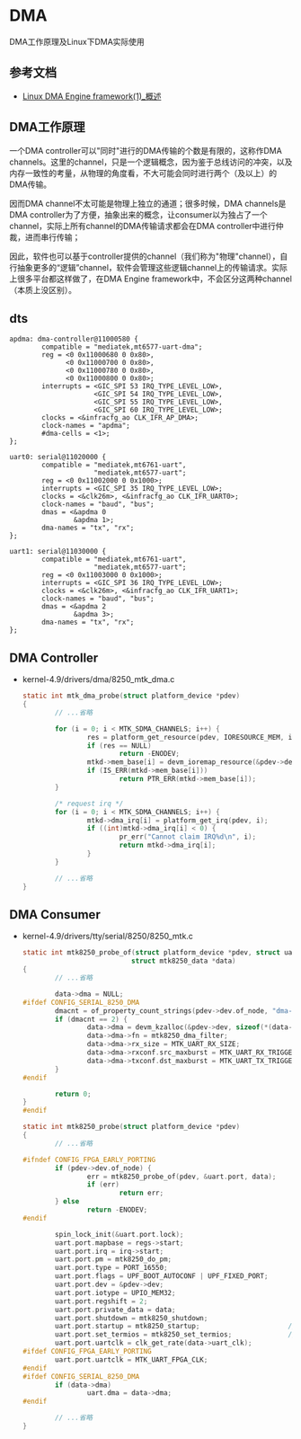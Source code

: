 # DMA

DMA工作原理及Linux下DMA实际使用

## 参考文档

* [Linux DMA Engine framework(1)_概述](http://www.wowotech.net/linux_kenrel/dma_engine_overview.html)


## DMA工作原理

一个DMA controller可以"同时"进行的DMA传输的个数是有限的，这称作DMA channels。这里的channel，只是一个逻辑概念，因为鉴于总线访问的冲突，以及内存一致性的考量，从物理的角度看，不大可能会同时进行两个（及以上）的DMA传输。

因而DMA channel不太可能是物理上独立的通道；很多时候，DMA channels是DMA controller为了方便，抽象出来的概念，让consumer以为独占了一个channel，实际上所有channel的DMA传输请求都会在DMA controller中进行仲裁，进而串行传输；

因此，软件也可以基于controller提供的channel（我们称为"物理"channel），自行抽象更多的“逻辑”channel，软件会管理这些逻辑channel上的传输请求。实际上很多平台都这样做了，在DMA Engine framework中，不会区分这两种channel（本质上没区别）。


## dts

```dts
apdma: dma-controller@11000580 {
        compatible = "mediatek,mt6577-uart-dma";
        reg = <0 0x11000680 0 0x80>,
              <0 0x11000700 0 0x80>,
              <0 0x11000780 0 0x80>,
              <0 0x11000800 0 0x80>;
        interrupts = <GIC_SPI 53 IRQ_TYPE_LEVEL_LOW>,
                     <GIC_SPI 54 IRQ_TYPE_LEVEL_LOW>,
                     <GIC_SPI 55 IRQ_TYPE_LEVEL_LOW>,
                     <GIC_SPI 60 IRQ_TYPE_LEVEL_LOW>;
        clocks = <&infracfg_ao CLK_IFR_AP_DMA>;
        clock-names = "apdma";
        #dma-cells = <1>;
};

uart0: serial@11020000 {
        compatible = "mediatek,mt6761-uart",
                     "mediatek,mt6577-uart";
        reg = <0 0x11002000 0 0x1000>;
        interrupts = <GIC_SPI 35 IRQ_TYPE_LEVEL_LOW>;
        clocks = <&clk26m>, <&infracfg_ao CLK_IFR_UART0>;
        clock-names = "baud", "bus";
        dmas = <&apdma 0
                &apdma 1>;
        dma-names = "tx", "rx";
};

uart1: serial@11030000 {
        compatible = "mediatek,mt6761-uart",
                     "mediatek,mt6577-uart";
        reg = <0 0x11003000 0 0x1000>;
        interrupts = <GIC_SPI 36 IRQ_TYPE_LEVEL_LOW>;
        clocks = <&clk26m>, <&infracfg_ao CLK_IFR_UART1>;
        clock-names = "baud", "bus";
        dmas = <&apdma 2
                &apdma 3>;
        dma-names = "tx", "rx";
};
```


## DMA Controller

* kernel-4.9/drivers/dma/8250_mtk_dma.c
  ```C
  static int mtk_dma_probe(struct platform_device *pdev)
  {
          // ...省略
  
          for (i = 0; i < MTK_SDMA_CHANNELS; i++) {
                  res = platform_get_resource(pdev, IORESOURCE_MEM, i);
                  if (res == NULL)
                          return -ENODEV;
                  mtkd->mem_base[i] = devm_ioremap_resource(&pdev->dev, res);
                  if (IS_ERR(mtkd->mem_base[i]))
                          return PTR_ERR(mtkd->mem_base[i]);
          }
  
          /* request irq */
          for (i = 0; i < MTK_SDMA_CHANNELS; i++) {
                  mtkd->dma_irq[i] = platform_get_irq(pdev, i);
                  if ((int)mtkd->dma_irq[i] < 0) {
                          pr_err("Cannot claim IRQ%d\n", i);
                          return mtkd->dma_irq[i];
                  }
          }
  
          // ...省略
  }
  ```


## DMA Consumer

* kernel-4.9/drivers/tty/serial/8250/8250_mtk.c
  ```C
  static int mtk8250_probe_of(struct platform_device *pdev, struct uart_port *p,
                             struct mtk8250_data *data)
  {
          // ...省略
  
          data->dma = NULL;
  #ifdef CONFIG_SERIAL_8250_DMA
          dmacnt = of_property_count_strings(pdev->dev.of_node, "dma-names");
          if (dmacnt == 2) {
                  data->dma = devm_kzalloc(&pdev->dev, sizeof(*(data->dma)), GFP_KERNEL);
                  data->dma->fn = mtk8250_dma_filter;
                  data->dma->rx_size = MTK_UART_RX_SIZE;
                  data->dma->rxconf.src_maxburst = MTK_UART_RX_TRIGGER;
                  data->dma->txconf.dst_maxburst = MTK_UART_TX_TRIGGER;
          }
  #endif
  
          return 0;
  }
  #endif
  
  static int mtk8250_probe(struct platform_device *pdev)
  {
          // ...省略
  
  #ifndef CONFIG_FPGA_EARLY_PORTING
          if (pdev->dev.of_node) {
                  err = mtk8250_probe_of(pdev, &uart.port, data);
                  if (err)
                          return err;
          } else
                  return -ENODEV;
  #endif
  
          spin_lock_init(&uart.port.lock);
          uart.port.mapbase = regs->start;
          uart.port.irq = irq->start;
          uart.port.pm = mtk8250_do_pm;
          uart.port.type = PORT_16550;
          uart.port.flags = UPF_BOOT_AUTOCONF | UPF_FIXED_PORT;
          uart.port.dev = &pdev->dev;
          uart.port.iotype = UPIO_MEM32;
          uart.port.regshift = 2;
          uart.port.private_data = data;
          uart.port.shutdown = mtk8250_shutdown;
          uart.port.startup = mtk8250_startup;                      // DMA设备树配置的Channel获取
          uart.port.set_termios = mtk8250_set_termios;              // 串口开启的时候，会调用到这里面的DMA使能
          uart.port.uartclk = clk_get_rate(data->uart_clk);
  #ifdef CONFIG_FPGA_EARLY_PORTING
          uart.port.uartclk = MTK_UART_FPGA_CLK;
  #endif
  #ifdef CONFIG_SERIAL_8250_DMA
          if (data->dma)
                  uart.dma = data->dma;
  #endif
  
          // ...省略
  }
  ```
  